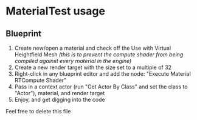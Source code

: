 # MaterialTest usage

## Blueprint

1. Create new/open a material and check off the Use with Virtual Heightfield Mesh _(this is to prevent the compute shader from being compiled against every material in the engine)_
2. Create a new render target with the size set to a multiple of 32
3. Right-click in any blueprint editor and add the node: "Execute Material RTCompute Shader"
4. Pass in a context actor (run "Get Actor By Class" and set the class to "Actor"), material, and render target
5. Enjoy, and get digging into the code

Feel free to delete this file
